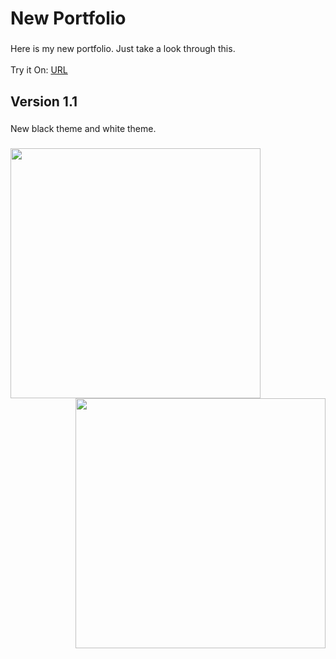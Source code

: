 <h1 align="left">New Portfolio</h1>

###

<p align="left">Here is my new portfolio. Just take a look through this. <br><br>Try it On: <a href="https://shensme.000webhostapp.com/" target="_blank">URL</a></p>

###

<h2 align="left">Version 1.1</h2>

###

<p align="left">New black theme and white theme.</p>

###

<div align="center">
  <img width="400" style="float: left; margin-right: 10" src="https://github.com/ShenSudara/new-portfolio/blob/main/info/new-portfolio-white-theme.png"  />
  <img width="400" style="float: right; margin-left: 10" src="https://github.com/ShenSudara/new-portfolio/blob/88321298f295c91e544ad3c79e408ee407653a56/info/new-portfolio-black-theme.png"  />
</div>
